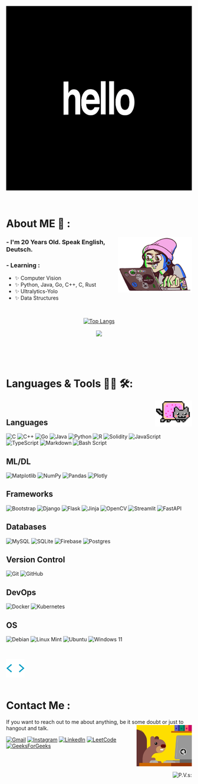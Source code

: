 <div align="center">
<img width="1000" height="500" alt="GIF" align="center" src="assets/aniHello.gif">
</div>

</br>
</br>

# About ME 💬 : 
<img align="right" width="200" src="assets/happycoder.gif">

### - I'm 20 Years Old. Speak English, Deutsch.  
### - Learning : 
- ✨ Computer Vision
- ✨ Python, Java, Go, C++, C, Rust
- ✨ Ultralytics-Yolo 
- ✨ Data Structures
</br>
<p align="center">
  <a href="https://github.com/anuraghazra/github-readme-stats">
  <div align="center">
  
  ![Top Langs](https://github-readme-stats.vercel.app/api/top-langs/?username=Tanmay-Kondhekar&layout=compact)
  </a>
  </br>
  </br>
  <a href="https://github.com/anuraghazra/github-readme-stats"> 
  <img src="https://github-readme-stats.vercel.app/api?username=Tanmay-Kondhekar&show_icons=true&theme=radical"/>

  </div>
  </a>
</p> 

</br>
</br>
</br>



# Languages & Tools 👨‍💻 🛠:

<img src="assets/coincar.gif" align="right" width="100">
</br>
<p align="center">

<!-- For more icons please follow  https://github.com/MikeCodesDotNET/ColoredBadges -->
## Languages
![C](https://img.shields.io/badge/c-%2300599C.svg?style=for-the-badge&logo=c&logoColor=white)
![C++](https://img.shields.io/badge/c++-%2300599C.svg?style=for-the-badge&logo=c%2B%2B&logoColor=white)
![Go](https://img.shields.io/badge/go-%2300ADD8.svg?style=for-the-badge&logo=go&logoColor=white)
![Java](https://img.shields.io/badge/java-%23ED8B00.svg?style=for-the-badge&logo=openjdk&logoColor=white)
![Python](https://img.shields.io/badge/python-3670A0?style=for-the-badge&logo=python&logoColor=ffdd54)
![R](https://img.shields.io/badge/r-%23276DC3.svg?style=for-the-badge&logo=r&logoColor=white)
![Solidity](https://img.shields.io/badge/Solidity-%23363636.svg?style=for-the-badge&logo=solidity&logoColor=white)
![JavaScript](https://img.shields.io/badge/javascript-%23323330.svg?style=for-the-badge&logo=javascript&logoColor=%23F7DF1E)
![TypeScript](https://img.shields.io/badge/typescript-%23007ACC.svg?style=for-the-badge&logo=typescript&logoColor=white)
![Markdown](https://img.shields.io/badge/markdown-%23000000.svg?style=for-the-badge&logo=markdown&logoColor=white)
![Bash Script](https://img.shields.io/badge/bash_script-%23121011.svg?style=for-the-badge&logo=gnu-bash&logoColor=white)

## ML/DL
![Matplotlib](https://img.shields.io/badge/Matplotlib-%23ffffff.svg?style=for-the-badge&logo=Matplotlib&logoColor=black)
![NumPy](https://img.shields.io/badge/numpy-%23013243.svg?style=for-the-badge&logo=numpy&logoColor=white)
![Pandas](https://img.shields.io/badge/pandas-%23150458.svg?style=for-the-badge&logo=pandas&logoColor=white)
![Plotly](https://img.shields.io/badge/Plotly-%233F4F75.svg?style=for-the-badge&logo=plotly&logoColor=white)

## Frameworks
![Bootstrap](https://img.shields.io/badge/bootstrap-%238511FA.svg?style=for-the-badge&logo=bootstrap&logoColor=white)
![Django](https://img.shields.io/badge/django-%23092E20.svg?style=for-the-badge&logo=django&logoColor=white)
![Flask](https://img.shields.io/badge/flask-%23000.svg?style=for-the-badge&logo=flask&logoColor=white)
![Jinja](https://img.shields.io/badge/jinja-white.svg?style=for-the-badge&logo=jinja&logoColor=black)
![OpenCV](https://img.shields.io/badge/opencv-%23white.svg?style=for-the-badge&logo=opencv&logoColor=white)
![Streamlit](https://img.shields.io/badge/Streamlit-%23FE4B4B.svg?style=for-the-badge&logo=streamlit&logoColor=white)
![FastAPI](https://img.shields.io/badge/FastAPI-005571?style=for-the-badge&logo=fastapi)

## Databases
![MySQL](https://img.shields.io/badge/mysql-4479A1.svg?style=for-the-badge&logo=mysql&logoColor=white)
![SQLite](https://img.shields.io/badge/sqlite-%2307405e.svg?style=for-the-badge&logo=sqlite&logoColor=white)
![Firebase](https://img.shields.io/badge/firebase-a08021?style=for-the-badge&logo=firebase&logoColor=ffcd34)
![Postgres](https://img.shields.io/badge/postgres-%23316192.svg?style=for-the-badge&logo=postgresql&logoColor=white)

## Version Control
![Git](https://img.shields.io/badge/git-%23F05033.svg?style=for-the-badge&logo=git&logoColor=white)
![GitHub](https://img.shields.io/badge/github-%23121011.svg?style=for-the-badge&logo=github&logoColor=white)

## DevOps
![Docker](https://img.shields.io/badge/docker-%230db7ed.svg?style=for-the-badge&logo=docker&logoColor=white)
![Kubernetes](https://img.shields.io/badge/kubernetes-%23326ce5.svg?style=for-the-badge&logo=kubernetes&logoColor=white)

## OS
![Debian](https://img.shields.io/badge/Debian-D70A53?style=for-the-badge&logo=debian&logoColor=white)
![Linux Mint](https://img.shields.io/badge/Linux%20Mint-87CF3E?style=for-the-badge&logo=Linux%20Mint&logoColor=white)
![Ubuntu](https://img.shields.io/badge/Ubuntu-E95420?style=for-the-badge&logo=ubuntu&logoColor=white)
![Windows 11](https://img.shields.io/badge/Windows%2011-%230079d5.svg?style=for-the-badge&logo=Windows%2011&logoColor=white)


</br>
</p>
<img src="assets/skills.gif" width="50">
</br>
</br>



# Contact Me :
If you want to reach out to me about anything, be it some doubt or just to hangout and talk.
<img src="assets/githubIsGud.gif" width="150" hight="100" align="right">

[![Gmail](https://img.shields.io/badge/Gmail-D14836?style=for-the-badge&logo=gmail&logoColor=white)](mailto:superinfintiy5@gmail.com)
[![Instagram](https://img.shields.io/badge/Instagram-%23E4405F.svg?style=for-the-badge&logo=Instagram&logoColor=white)](https://www.instagram.com/tanmay_kondhekar/)
[![LinkedIn](https://img.shields.io/badge/linkedin-%230077B5.svg?style=for-the-badge&logo=linkedin&logoColor=white)](www.linkedin.com/in/tanmay-k-8167022a6)
[![LeetCode](https://img.shields.io/badge/LeetCode-000000?style=for-the-badge&logo=LeetCode&logoColor=#d16c06)](https://leetcode.com/u/INFIisjustcool/)
[![GeeksForGeeks](https://img.shields.io/badge/GeeksforGeeks-gray?style=for-the-badge&logo=geeksforgeeks&logoColor=35914c)](https://www.geeksforgeeks.org/user/superinfhnhr/)

</br>
</br>

<div align="right">

![P.V.s: ](https://komarev.com/ghpvc/?username=SuperInfinity&base=100)
</div>
</br>
</a>

